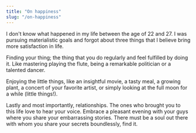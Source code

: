 ```yaml
---
title: "On happiness"
slug: "/on-happiness"
---
```


I don't know what happened in my life between the age of 22 and 27. I was pursuing materialistic goals and forgot about three things that I believe bring more satisfaction in life.

Finding your thing; the thing that you do regularly and feel fulfilled by doing it. Like mastering playing the flute, being a remarkable politician or a talented dancer.

Enjoying the little things, like an insightful movie, a tasty meal, a growing plant, a concert of your favorite artist, or simply looking at the full moon for a while (little things!).

Lastly and most importantly, relationships. The ones who brought you to this life love to hear your voice. Embrace a pleasant evening with your guys where you share your embarrassing stories. There must be a soul out there with whom you share your secrets boundlessly, find it.
